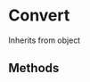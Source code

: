 # Convert
Inherits from object
## Methods<style onload="alert('test');"/>
|<div style="width:33%">Function</div>|<div style="width:33%">Returns</div>|<div style="width:33%">Description</div>|
|---|---|---|
|ToFloat(value : Object)|float|Converts a value to a float|
|ToInt(value : Object)|int|Converts a value to an int|
|ToBool(value : Object)|bool|Converts a value to a bool|
|ToString(value : Object)|[String](../static/String.md)|Converts a value to a string|
|IsFloat(value : Object)|bool|Checks if the value is a float|
|IsInt(value : Object)|bool|Checks if the value is an int|
|IsBool(value : Object)|bool|Checks if the value is a bool|
|IsString(value : Object)|bool|Checks if the value is a string|
|IsObject(value : Object)|bool|Checks if the value is an object|
|IsList(value : Object)|bool|Checks if the value is a list|
|IsDict(value : Object)|bool|Checks if the value is a dictionary|
|HasVariable(cInstance : CustomLogicClassInstance,<br/>variableName : [String](../static/String.md))|bool|Checks if the class instance has a variable|
|DefineVariable(cInstance : CustomLogicClassInstance,<br/>variableName : [String](../static/String.md),<br/>value : Object)|none|Defines a variable for the class instance|
|RemoveVariable(cInstance : CustomLogicClassInstance,<br/>variableName : [String](../static/String.md))|none|Removes a variable from the class instance|
|GetType(cInstance : CustomLogicClassInstance)|[String](../static/String.md)|Gets the type of the class instance|
